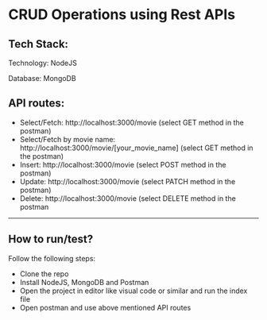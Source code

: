 # CRUD Operations using Rest APIs

## Tech Stack:
Technology: NodeJS

Database: MongoDB

## API routes:
- Select/Fetch: http://localhost:3000/movie (select GET method in the postman)
- Select/Fetch by movie name: http://localhost:3000/movie/[your_movie_name] (select GET method in the postman)
- Insert: http://localhost:3000/movie (select POST method in the postman)
- Update: http://localhost:3000/movie (select PATCH method in the postman)
- Delete: http://localhost:3000/movie (select DELETE method in the postman

--------

## How to run/test?

Follow the following steps:
- Clone the repo
- Install NodeJS, MongoDB and Postman
- Open the project in editor like visual code or similar and run the index file
- Open postman and use above mentioned API routes
